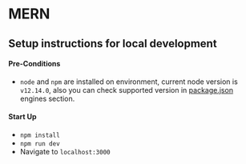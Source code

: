 # MERN

## Setup instructions for **local development**
#### Pre-Conditions
- `node` and `npm` are installed on environment, current node version is `v12.14.0`, also you can check supported version in [package.json](package.json) engines section.


#### Start Up
- `npm install`
- `npm run dev`
- Navigate to `localhost:3000`
